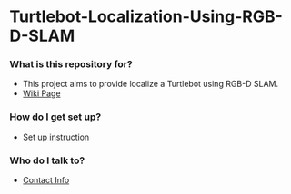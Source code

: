 # Turtlebot-Localization-Using-RGB-D-SLAM

### What is this repository for? ###

* This project aims to provide localize a Turtlebot using RGB-D SLAM. 
* [Wiki Page](https://github.com/shl202/Turtlebot-Localization-Using-RGB-D-SLAM/wiki)


### How do I get set up? ###
* [Set up instruction](https://github.com/shl202/Turtlebot-Localization-Using-RGB-D-SLAM/wiki/Setup-Instructions)

### Who do I talk to? ###
* [Contact Info](https://github.com/shl202/Turtlebot-Localization-Using-RGB-D-SLAM/wiki/Contact-Info)
